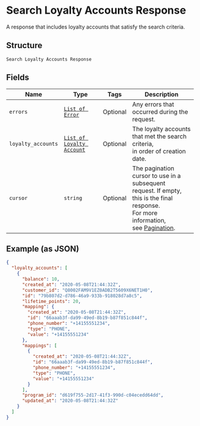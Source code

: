 
# Search Loyalty Accounts Response

A response that includes loyalty accounts that satisfy the search criteria.

## Structure

`Search Loyalty Accounts Response`

## Fields

| Name | Type | Tags | Description |
|  --- | --- | --- | --- |
| `errors` | [`List of Error`](/doc/models/error.md) | Optional | Any errors that occurred during the request. |
| `loyalty_accounts` | [`List of Loyalty Account`](/doc/models/loyalty-account.md) | Optional | The loyalty accounts that met the search criteria,  <br>in order of creation date. |
| `cursor` | `string` | Optional | The pagination cursor to use in a subsequent<br>request. If empty, this is the final response.<br>For more information,<br>see [Pagination](https://developer.squareup.com/docs/basics/api101/pagination). |

## Example (as JSON)

```json
{
  "loyalty_accounts": [
    {
      "balance": 10,
      "created_at": "2020-05-08T21:44:32Z",
      "customer_id": "Q8002FAM9V1EZ0ADB2T5609X6NET1H0",
      "id": "79b807d2-d786-46a9-933b-918028d7a8c5",
      "lifetime_points": 20,
      "mapping": {
        "created_at": "2020-05-08T21:44:32Z",
        "id": "66aaab3f-da99-49ed-8b19-b87f851c844f",
        "phone_number": "+14155551234",
        "type": "PHONE",
        "value": "+14155551234"
      },
      "mappings": [
        {
          "created_at": "2020-05-08T21:44:32Z",
          "id": "66aaab3f-da99-49ed-8b19-b87f851c844f",
          "phone_number": "+14155551234",
          "type": "PHONE",
          "value": "+14155551234"
        }
      ],
      "program_id": "d619f755-2d17-41f3-990d-c04ecedd64dd",
      "updated_at": "2020-05-08T21:44:32Z"
    }
  ]
}
```

